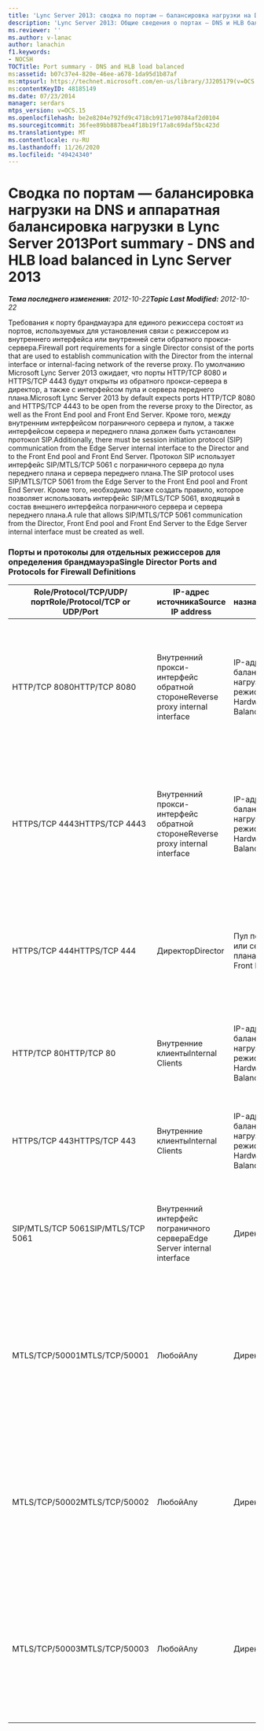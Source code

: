 ```yaml
---
title: 'Lync Server 2013: сводка по портам — балансировка нагрузки на DNS и аппаратная балансировка нагрузки'
description: 'Lync Server 2013: Общие сведения о портах — DNS и HLB балансировка нагрузки.'
ms.reviewer: ''
ms.author: v-lanac
author: lanachin
f1.keywords:
- NOCSH
TOCTitle: Port summary - DNS and HLB load balanced
ms:assetid: b07c37e4-820e-46ee-a678-1da95d1b87af
ms:mtpsurl: https://technet.microsoft.com/en-us/library/JJ205179(v=OCS.15)
ms:contentKeyID: 48185149
ms.date: 07/23/2014
manager: serdars
mtps_version: v=OCS.15
ms.openlocfilehash: be2e8204e792fd9c4718cb9171e90784af2d0104
ms.sourcegitcommit: 36fee89bb887bea4f18b19f17a8c69daf5bc423d
ms.translationtype: MT
ms.contentlocale: ru-RU
ms.lasthandoff: 11/26/2020
ms.locfileid: "49424340"
---
```

# <a name="port-summary---dns-and-hlb-load-balanced-in-lync-server-2013"></a><span data-ttu-id="2c78c-103">Сводка по портам — балансировка нагрузки на DNS и аппаратная балансировка нагрузки в Lync Server 2013</span><span class="sxs-lookup"><span data-stu-id="2c78c-103">Port summary - DNS and HLB load balanced in Lync Server 2013</span></span>

<div data-xmlns="http://www.w3.org/1999/xhtml">

<div class="topic" data-xmlns="http://www.w3.org/1999/xhtml" data-msxsl="urn:schemas-microsoft-com:xslt" data-cs="https://msdn.microsoft.com/">

<div data-asp="https://msdn2.microsoft.com/asp">



</div>

<div id="mainSection">

<div id="mainBody"><span data-ttu-id="2c78c-104">

<span> </span></span><span class="sxs-lookup"><span data-stu-id="2c78c-104">

<span> </span></span></span>

<span data-ttu-id="2c78c-105">_**Тема последнего изменения:** 2012-10-22_</span><span class="sxs-lookup"><span data-stu-id="2c78c-105">_**Topic Last Modified:** 2012-10-22_</span></span>

<span data-ttu-id="2c78c-106">Требования к порту брандмауэра для единого режиссера состоят из портов, используемых для установления связи с режиссером из внутреннего интерфейса или внутренней сети обратного прокси-сервера.</span><span class="sxs-lookup"><span data-stu-id="2c78c-106">Firewall port requirements for a single Director consist of the ports that are used to establish communication with the Director from the internal interface or internal-facing network of the reverse proxy.</span></span> <span data-ttu-id="2c78c-107">По умолчанию Microsoft Lync Server 2013 ожидает, что порты HTTP/TCP 8080 и HTTPS/TCP 4443 будут открыты из обратного прокси-сервера в директор, а также с интерфейсом пула и сервера переднего плана.</span><span class="sxs-lookup"><span data-stu-id="2c78c-107">Microsoft Lync Server 2013 by default expects ports HTTP/TCP 8080 and HTTPS/TCP 4443 to be open from the reverse proxy to the Director, as well as the Front End pool and Front End Server.</span></span> <span data-ttu-id="2c78c-108">Кроме того, между внутренним интерфейсом пограничного сервера и пулом, а также интерфейсом сервера и переднего плана должен быть установлен протокол SIP.</span><span class="sxs-lookup"><span data-stu-id="2c78c-108">Additionally, there must be session initiation protocol (SIP) communication from the Edge Server internal interface to the Director and to the Front End pool and Front End Server.</span></span> <span data-ttu-id="2c78c-109">Протокол SIP использует интерфейс SIP/MTLS/TCP 5061 с пограничного сервера до пула переднего плана и сервера переднего плана.</span><span class="sxs-lookup"><span data-stu-id="2c78c-109">The SIP protocol uses SIP/MTLS/TCP 5061 from the Edge Server to the Front End pool and Front End Server.</span></span> <span data-ttu-id="2c78c-110">Кроме того, необходимо также создать правило, которое позволяет использовать интерфейс SIP/MTLS/TCP 5061, входящий в состав внешнего интерфейса пограничного сервера и сервера переднего плана.</span><span class="sxs-lookup"><span data-stu-id="2c78c-110">A rule that allows SIP/MTLS/TCP 5061 communication from the Director, Front End pool and Front End Server to the Edge Server internal interface must be created as well.</span></span>

### <a name="single-director-ports-and-protocols-for-firewall-definitions"></a><span data-ttu-id="2c78c-111">Порты и протоколы для отдельных режиссеров для определения брандмауэра</span><span class="sxs-lookup"><span data-stu-id="2c78c-111">Single Director Ports and Protocols for Firewall Definitions</span></span>

<table>
<colgroup>
<col style="width: 25%" />
<col style="width: 25%" />
<col style="width: 25%" />
<col style="width: 25%" />
</colgroup>
<thead>
<tr class="header">
<th><span data-ttu-id="2c78c-112">Role/Protocol/TCP/UDP/порт</span><span class="sxs-lookup"><span data-stu-id="2c78c-112">Role/Protocol/TCP or UDP/Port</span></span></th>
<th><span data-ttu-id="2c78c-113">IP-адрес источника</span><span class="sxs-lookup"><span data-stu-id="2c78c-113">Source IP address</span></span></th>
<th><span data-ttu-id="2c78c-114">IP-адрес назначения</span><span class="sxs-lookup"><span data-stu-id="2c78c-114">Destination IP address</span></span></th>
<th><span data-ttu-id="2c78c-115">Примечания.</span><span class="sxs-lookup"><span data-stu-id="2c78c-115">Notes</span></span></th>
</tr>
</thead>
<tbody>
<tr class="odd">
<td><p><span data-ttu-id="2c78c-116">HTTP/TCP 8080</span><span class="sxs-lookup"><span data-stu-id="2c78c-116">HTTP/TCP 8080</span></span></p></td>
<td><p><span data-ttu-id="2c78c-117">Внутренний прокси-интерфейс обратной стороне</span><span class="sxs-lookup"><span data-stu-id="2c78c-117">Reverse proxy internal interface</span></span></p></td>
<td><p><span data-ttu-id="2c78c-118">IP-адрес подсистемы балансировки нагрузки для режиссера</span><span class="sxs-lookup"><span data-stu-id="2c78c-118">Director Hardware Load Balancer VIP</span></span></p></td>
<td><p><span data-ttu-id="2c78c-119">По внешнему краю обратного прокси-сервера связь передается в каталог HLB VIP и на сервер переднего плана.</span><span class="sxs-lookup"><span data-stu-id="2c78c-119">Initially received by the external side of the reverse proxy, the communication is sent on to the Director HLB VIP and Front End Server web services.</span></span></p></td>
</tr>
<tr class="even">
<td><p><span data-ttu-id="2c78c-120">HTTPS/TCP 4443</span><span class="sxs-lookup"><span data-stu-id="2c78c-120">HTTPS/TCP 4443</span></span></p></td>
<td><p><span data-ttu-id="2c78c-121">Внутренний прокси-интерфейс обратной стороне</span><span class="sxs-lookup"><span data-stu-id="2c78c-121">Reverse proxy internal interface</span></span></p></td>
<td><p><span data-ttu-id="2c78c-122">IP-адрес подсистемы балансировки нагрузки для режиссера</span><span class="sxs-lookup"><span data-stu-id="2c78c-122">Director Hardware Load Balancer VIP</span></span></p></td>
<td><p><span data-ttu-id="2c78c-123">По внешнему краю обратного прокси-сервера связь передается в каталог HLB VIP и на сервер переднего плана.</span><span class="sxs-lookup"><span data-stu-id="2c78c-123">Initially received by the external side of the reverse proxy, the communication is sent on to the Director HLB VIP and Front End Server web services.</span></span></p></td>
</tr>
<tr class="odd">
<td><p><span data-ttu-id="2c78c-124">HTTPS/TCP 444</span><span class="sxs-lookup"><span data-stu-id="2c78c-124">HTTPS/TCP 444</span></span></p></td>
<td><p><span data-ttu-id="2c78c-125">Директор</span><span class="sxs-lookup"><span data-stu-id="2c78c-125">Director</span></span></p></td>
<td><p><span data-ttu-id="2c78c-126">Пул переднего плана или сервер переднего плана</span><span class="sxs-lookup"><span data-stu-id="2c78c-126">Front End pool or Front End Server</span></span></p></td>
<td><p><span data-ttu-id="2c78c-127">Межсерверная связь между директором HLB VIP и сервером переднего плана и серверами переднего плана.</span><span class="sxs-lookup"><span data-stu-id="2c78c-127">Inter-server communication between the Director HLB VIP and the Front End Server or Front End Servers.</span></span></p></td>
</tr>
<tr class="even">
<td><p><span data-ttu-id="2c78c-128">HTTP/TCP 80</span><span class="sxs-lookup"><span data-stu-id="2c78c-128">HTTP/TCP 80</span></span></p></td>
<td><p><span data-ttu-id="2c78c-129">Внутренние клиенты</span><span class="sxs-lookup"><span data-stu-id="2c78c-129">Internal Clients</span></span></p></td>
<td><p><span data-ttu-id="2c78c-130">IP-адрес подсистемы балансировки нагрузки для режиссера</span><span class="sxs-lookup"><span data-stu-id="2c78c-130">Director Hardware Load Balancer VIP</span></span></p></td>
<td><p><span data-ttu-id="2c78c-131">Режиссер предоставляет веб-службы внутренним и внешним клиентам.</span><span class="sxs-lookup"><span data-stu-id="2c78c-131">The Director provides web services to internal as well as external clients.</span></span></p></td>
</tr>
<tr class="odd">
<td><p><span data-ttu-id="2c78c-132">HTTPS/TCP 443</span><span class="sxs-lookup"><span data-stu-id="2c78c-132">HTTPS/TCP 443</span></span></p></td>
<td><p><span data-ttu-id="2c78c-133">Внутренние клиенты</span><span class="sxs-lookup"><span data-stu-id="2c78c-133">Internal Clients</span></span></p></td>
<td><p><span data-ttu-id="2c78c-134">IP-адрес подсистемы балансировки нагрузки для режиссера</span><span class="sxs-lookup"><span data-stu-id="2c78c-134">Director Hardware Load Balancer VIP</span></span></p></td>
<td><p><span data-ttu-id="2c78c-135">Режиссер предоставляет веб-службы внутренним и внешним клиентам.</span><span class="sxs-lookup"><span data-stu-id="2c78c-135">The Director provides web services to internal as well as external clients.</span></span></p></td>
</tr>
<tr class="even">
<td><p><span data-ttu-id="2c78c-136">SIP/MTLS/TCP 5061</span><span class="sxs-lookup"><span data-stu-id="2c78c-136">SIP/MTLS/TCP 5061</span></span></p></td>
<td><p><span data-ttu-id="2c78c-137">Внутренний интерфейс пограничного сервера</span><span class="sxs-lookup"><span data-stu-id="2c78c-137">Edge Server internal interface</span></span></p></td>
<td><p><span data-ttu-id="2c78c-138">Директор</span><span class="sxs-lookup"><span data-stu-id="2c78c-138">Director</span></span></p></td>
<td><p><span data-ttu-id="2c78c-139">Связь SIP от пограничного сервера к директоре, а также к серверам переднего плана.</span><span class="sxs-lookup"><span data-stu-id="2c78c-139">SIP communication from the Edge Server to the Director, as well as the Front End Servers.</span></span></p></td>
</tr>
<tr class="odd">
<td><p><span data-ttu-id="2c78c-140">MTLS/TCP/50001</span><span class="sxs-lookup"><span data-stu-id="2c78c-140">MTLS/TCP/50001</span></span></p></td>
<td><p><span data-ttu-id="2c78c-141">Любой</span><span class="sxs-lookup"><span data-stu-id="2c78c-141">Any</span></span></p></td>
<td><p><span data-ttu-id="2c78c-142">Директор</span><span class="sxs-lookup"><span data-stu-id="2c78c-142">Director</span></span></p></td>
<td><p><span data-ttu-id="2c78c-143">Команды для централизованного ведения журналов (ClsController.exe) или агента (ClsAgent.exe) и сбора журналов</span><span class="sxs-lookup"><span data-stu-id="2c78c-143">Centralized Logging Service controller (ClsController.exe) or agent (ClsAgent.exe)commands and log collection</span></span></p></td>
</tr>
<tr class="even">
<td><p><span data-ttu-id="2c78c-144">MTLS/TCP/50002</span><span class="sxs-lookup"><span data-stu-id="2c78c-144">MTLS/TCP/50002</span></span></p></td>
<td><p><span data-ttu-id="2c78c-145">Любой</span><span class="sxs-lookup"><span data-stu-id="2c78c-145">Any</span></span></p></td>
<td><p><span data-ttu-id="2c78c-146">Директор</span><span class="sxs-lookup"><span data-stu-id="2c78c-146">Director</span></span></p></td>
<td><p><span data-ttu-id="2c78c-147">Команды для централизованного ведения журналов (ClsController.exe) или агента (ClsAgent.exe) и сбора журналов</span><span class="sxs-lookup"><span data-stu-id="2c78c-147">Centralized Logging Service controller (ClsController.exe) or agent (ClsAgent.exe)commands and log collection</span></span></p></td>
</tr>
<tr class="odd">
<td><p><span data-ttu-id="2c78c-148">MTLS/TCP/50003</span><span class="sxs-lookup"><span data-stu-id="2c78c-148">MTLS/TCP/50003</span></span></p></td>
<td><p><span data-ttu-id="2c78c-149">Любой</span><span class="sxs-lookup"><span data-stu-id="2c78c-149">Any</span></span></p></td>
<td><p><span data-ttu-id="2c78c-150">Директор</span><span class="sxs-lookup"><span data-stu-id="2c78c-150">Director</span></span></p></td>
<td><p><span data-ttu-id="2c78c-151">Команды для централизованного ведения журналов (ClsController.exe) или агента (ClsAgent.exe) и сбора журналов</span><span class="sxs-lookup"><span data-stu-id="2c78c-151">Centralized Logging Service controller (ClsController.exe) or agent (ClsAgent.exe)commands and log collection</span></span></p></td>
</tr>
</tbody>
</table><span data-ttu-id="2c78c-152">


</div>

<span> </span>

</div>

</div>

</span><span class="sxs-lookup"><span data-stu-id="2c78c-152">


</div>

<span> </span>

</div>

</div>

</span></span></div>

